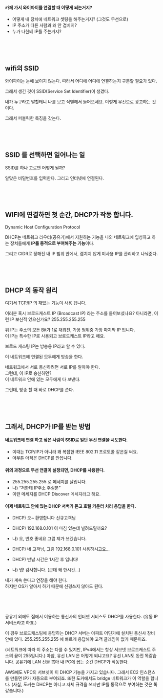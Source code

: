 #### 카페 가서 와이파이를 연결할 때 어떻게 되는거지?

- 어떻게 내 장치에 네트워크 셋팅을 해주는거지? (그것도 무선으로)
- IP 주소가 다른 사람과 왜 안 겹치지?
- 누가 나한테 IP를 주는거지?


<br><br><br>

## wifi의 SSID
와이파이는 눈에 보이지 않는다. 따라서 어디에 어디에 연결하는지 구분할 필요가 있다.  

그래서 생긴 것이 SSID(Service Set Identifier)이 생겼다.  

내가 누구라고 말할테니 나를 보고 식별해서 들어오세요.
이렇게 무선으로 광고하는 것이다.  

그래서 퍼블릭한 특징을 갖는다.  




<br><br><br>

## SSID 를 선택하면 일어나는 일
SSID를 하나 고르면 어떻게 될까?

알맞은 비밀번호를 입력한다. 그리고 인터넷에 연결된다.  




<br><br><br>

## WIFI에 연결하면 첫 순간, DHCP가 작동 합니다.
Dynamic Host Configuration Protocol  

DHCP는 네트워크 라우터(공유기)에서 지원하는 기능을 나의 네트워크에 
입성하고 하는 장치들에게 **IP를 동적으로 부여해주는 기능**이다.
  
  
그리고 CIDR로 정해진 내 IP 범위 안에서, 겹치지 않게 미사용 IP를 관리하고 나눠준다.  



<br><br><br>

## DHCP 의 동작 원리
여기서 TCP/IP 의 재밌는 기능이 사용 됩니다.  
  
여러분 혹시 브로드캐스트 IP (Broadcast IP) 라는 주소를 들어보셨나요?
아니라면, 이런 IP 보신적 있으신가요?
255.255.255.255

위 IP는 주소의 모든 Bit가 1로 채워진, 가용 범위중 가장 마지막 IP 입니다.  
이 IP는 특수한 IP로 사용되고 브로드캐스트 IP라고 해요.  

브로드 캐스팅 IP는 방송용 IP라고 할 수 있다.  

이 네트워크에 연결된 모두에게 방송을 한다.  

네트워크에서 서로 통신하려면 서로 IP를 알아야 한다.  
그런데, 이 IP로 송신하면?  
이 네트워크 안에 있는 모두에게 다 보낸다.  


그런데, 방송 할 때 바로 DHCP를 쓴다.


<br><br><br>

## 그래서, DHCP가 IP를 받는 방법
#### 네트워크에 연결 하고 싶은 사람이 SSID로 일단 무선 연결을 시도한다.  
- 이때는 TCP/IP가 아니라 꽤 복잡한 IEEE 802.11 프로토콜 같은걸 써요.
- 아무튼 아직은 DHCP를 안씁니다.

#### 위의 과정으로 무선 연결이 설정되면, DHCP를 사용한다.
- 255.255.255.255 로 메세지를 날립니다.
- 나) “저한테 IP주소 주실분”
- 이런 메세지를 DHCP Discover 메세지라고 해요.

#### 이제 네트워크 안에 있는 DHCP 서버가 듣고 호텔 카운터 처러 응답을 한다.
- DHCP) 오~ 환영합니다 신규고객님
- DHCP) 192.168.0.101 이 마침 있는데 빌려드릴까요?  

- 나) 오, 번호 좋네요 그럼 제가 쓰겠습니다.  

- DHCP) 네 고객님, 그럼 192.168.0.101 사용하시고요…
- DHCP) 반납 시간은 1시간 후 입니다!  

- 나) 넵! 감사합니다. (근데 왜 한시간…)


내가 계속 쓴다고 연장을 해야 한다.  
하지만 OS가 알아서 하기 때문에 신경쓰지 않아도 된다.

<br><br><br>


공유기 외에도 집에서 이용하는 통신사의 인터넷 서비스도 DHCP를 사용한다.
(유동 IP 서비스라고 하죠.)

이 경우 브로드캐스팅에 응답하는 DHCP 서버는 아파트 어딘가에 설치된 통신사 장비 안에 있다.
255.255.255.255 에 빠르게 응답해야 고객 클레임이 없기 때문이죠.
  
(네트워크에 따라 이 주소는 다를 수 있지만, IPv4에서는 항상 서브넷 브로드캐스트 주소의 끝이 255입니다.)
아참, 유선 LAN 은 어떻게 되냐고요?
유선 LAN도 완전 똑같습니다. 공유기에 LAN 선을 뽑아 내 PC에 꼽는 순간 DHCP가 작동한다.

AWS에도 VPC의 서브넷이 이 DHCP 기능을 가지고 있습니다.
그래서 EC2 인스턴스 를 만들면 IP가 자동으로 부여되죠.
또한 도커에서도 bridge 네트워크가 이 역할을 합니다.
(사실, 도커는 DHCP는 아니고 자체 규격을 쓰지만 IP를 동적으로 부여하는 것은 똑같습니다.)


